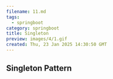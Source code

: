 ```yaml
---
filename: 11.md
tags:
  - springboot
category: springboot
title: Singleton
preview: images/4/1.gif
created: Thu, 23 Jan 2025 14:30:50 GMT
---
```


## Singleton Pattern